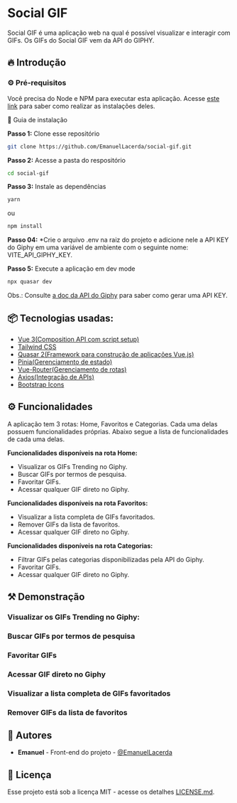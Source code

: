 



# Social GIF



Social GIF é uma aplicação web na qual é possível visualizar e interagir com GIFs. Os GIFs do Social GIF vem da API do GIPHY.



## 🔥 Introdução



### ⚙️ Pré-requisitos

Você precisa do Node e NPM para executar esta aplicação. Acesse [este link](https://nodejs.org/en/download/package-manager) para saber como realizar as instalações deles.



🔨 Guia de instalação

**Passo 1:** Clone esse repositório

```bash
git clone https://github.com/EmanuelLacerda/social-gif.git
```

**Passo 2:** Acesse a pasta do respositório

```bash
cd social-gif
```

**Passo 3:** Instale as dependências

```bash
yarn
```

ou

```bash
npm install
```

**Passo 04:** *Crie o arquivo .env na raiz do projeto e adicione nele a API KEY do Giphy em uma variável de ambiente com o seguinte nome: VITE_API_GIPHY_KEY.

**Passo 5:** Execute a aplicação em dev mode

```bash 
npx quasar dev
```



Obs.: Consulte [a doc da API do Giphy](https://developers.giphy.com/docs/api) para saber como gerar uma API KEY.



## 📦 Tecnologias usadas:

- [Vue 3(Composition API com script setup)](https://vuejs.org/)
- [Tailwind CSS](https://tailwindcss.com/)
- [Quasar 2(Framework para construção de aplicações Vue.js)](https://quasar.dev/)
- [Pinia(Gerenciamento de estado)](https://pinia.vuejs.org/)
- [Vue-Router(Gerenciamento de rotas)](https://router.vuejs.org/)
- [Axios(Integração de APIs)](https://axios-http.com/docs/intro)
- [Bootstrap Icons](https://icons.getbootstrap.com/)



## ⚙️ Funcionalidades

A aplicação tem 3 rotas: Home, Favoritos e Categorias. Cada uma delas possuem funcionalidades próprias. Abaixo segue a lista de funcionalidades de cada uma delas.



**Funcionalidades disponíveis na rota Home:**

- Visualizar os GIFs Trending no Giphy.
- Buscar GIFs por termos de pesquisa.
- Favoritar GIFs.
- Acessar qualquer GIF direto no Giphy.



**Funcionalidades disponíveis na rota Favoritos:**

- Visualizar a lista completa de GIFs favoritados.
- Remover GIFs da lista de favoritos.
- Acessar qualquer GIF direto no Giphy.



**Funcionalidades disponíveis na rota Categorias:**

- Filtrar GIFs pelas categorias disponibilizadas pela API do Giphy.
- Favoritar GIFs.
- Acessar qualquer GIF direto no Giphy.



## ⚒️ Demonstração



### Visualizar os GIFs Trending no Giphy:



### Buscar GIFs por termos de pesquisa



### Favoritar GIFs



### Acessar GIF direto no Giphy



### Visualizar a lista completa de GIFs favoritados



### Remover GIFs da lista de favoritos



## 👷 Autores

- **Emanuel** - Front-end do projeto - [@EmanuelLacerda](https://github.com/EmanuelLacerda)



## 📄 Licença

Esse projeto está sob a licença MIT - acesse os detalhes [LICENSE.md](https://github.com/EmanuelLacerda/social-gif/blob/main/LICENSE).



